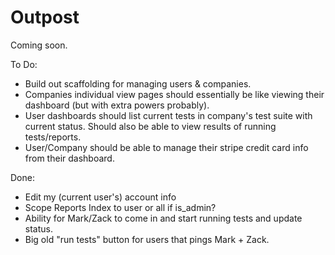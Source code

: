 Outpost
=======

Coming soon.

To Do:

- Build out scaffolding for managing users &amp; companies.
- Companies individual view pages should essentially be like viewing their dashboard (but with extra powers probably).
- User dashboards should list current tests in company's test suite with current status. Should also be able to view results of running tests/reports.
- User/Company should be able to manage their stripe credit card info from their dashboard.

Done: 

- Edit my (current user's) account info
- Scope Reports Index to user or all if is_admin?
- Ability for Mark/Zack to come in and start running tests and update status.
- Big old "run tests" button for users that pings Mark + Zack.